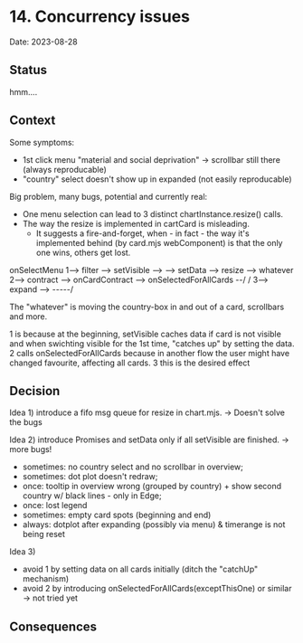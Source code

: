 # 14. Concurrency issues

Date: 2023-08-28

## Status

hmm....

## Context

Some symptoms:

- 1st click menu "material and social deprivation" -> scrollbar still there (always reproducable)
- "country" select doesn't show up in expanded (not easily reproducable)

Big problem, many bugs, potential and currently real:

- One menu selection can lead to 3 distinct chartInstance.resize() calls.
- The way the resize is implemented in cartCard is misleading.
    - It suggests a fire-and-forget, when - in fact - the way it's implemented behind (by card.mjs webComponent) is that the only one wins, others get lost.


onSelectMenu 1--> filter --> setVisible -->                                --> setData --> resize --> whatever
             2--> contract --> onCardContract --> onSelectedForAllCards --/           /
             3--> expand -->                                                    -----/

The "whatever" is moving the country-box in and out of a card, scrollbars and more.

1 is because at the beginning, setVisible caches data if card is not visible and when swichting visible for the 1st time, "catches up" by setting the data.
2 calls onSelectedForAllCards because in another flow the user might have changed favourite, affecting all cards.
3 this is the desired effect

## Decision

Idea 1)
introduce a fifo msg queue for resize in chart.mjs.
-> Doesn't solve the bugs

Idea 2)
introduce Promises and setData only if all setVisible are finished.
-> more bugs!
  - sometimes: no country select and no scrollbar in overview; 
  - sometimes: dot plot doesn't redraw; 
  - once: tooltip in overview wrong (grouped by country) + show second country w/ black lines - only in Edge; 
  - once: lost legend
  - sometimes: empty card spots (beginning and end)
  - always: dotplot after expanding (possibly via menu) & timerange is not being reset

Idea 3)
- avoid 1 by setting data on all cards initially (ditch the "catchUp" mechanism)
- avoid 2 by introducing onSelectedForAllCards(exceptThisOne) or similar
-> not tried yet


## Consequences
